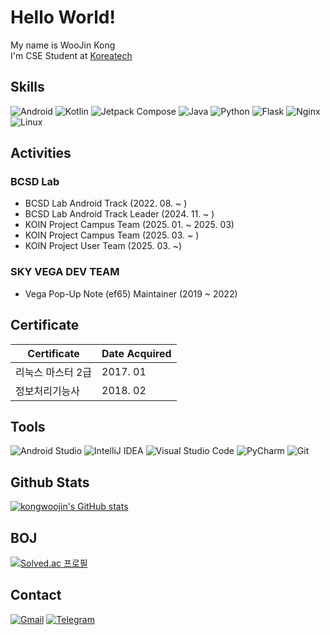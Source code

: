 # Hello World!
My name is WooJin Kong  
I'm CSE Student at [Koreatech](https://www.koreatech.ac.kr/)

## Skills
![Android](https://img.shields.io/badge/Android-3DDC84.svg?&style=for-the-badge&logo=Android&logoColor=white)
![Kotlin](https://img.shields.io/badge/Kotlin-7F52FF.svg?&style=for-the-badge&logo=Kotlin&logoColor=white)
![Jetpack Compose](https://img.shields.io/badge/compose-4285F4.svg?&style=for-the-badge&logo=jetpackcompose&logoColor=white)
![Java](https://img.shields.io/badge/Java-FFFFFF.svg?&style=for-the-badge&logo=OpenJDK&logoColor=black)
![Python](https://img.shields.io/badge/Python-3776AB.svg?&style=for-the-badge&logo=Python&logoColor=white)
![Flask](https://img.shields.io/badge/Flask-000000.svg?&style=for-the-badge&logo=Flask&logoColor=white)
![Nginx](https://img.shields.io/badge/Nginx-009639.svg?&style=for-the-badge&logo=Nginx&logoColor=white)
![Linux](https://img.shields.io/badge/Linux-FCC624.svg?&style=for-the-badge&logo=Linux&logoColor=white)

## Activities
### BCSD Lab
* BCSD Lab Android Track (2022. 08. ~ )
* BCSD Lab Android Track Leader (2024. 11. ~ )
* KOIN Project Campus Team (2025. 01. ~ 2025. 03)
* KOIN Project Campus Team (2025. 03. ~ )
* KOIN Project User Team (2025. 03. ~)

### SKY VEGA DEV TEAM
* Vega Pop-Up Note (ef65) Maintainer (2019 ~ 2022)

## Certificate
| Certificate | Date Acquired |
|---|---|
| 리눅스 마스터 2급 | 2017. 01 |
| 정보처리기능사 | 2018. 02 |

## Tools
![Android Studio](https://img.shields.io/badge/Android_Studio-3DDC84.svg?&style=for-the-badge&logo=AndroidStudio&logoColor=white)
![IntelliJ IDEA](https://img.shields.io/badge/IntelliJ_IDEA-000000.svg?&style=for-the-badge&logo=IntelliJIDEA&logoColor=white)
![Visual Studio Code](https://img.shields.io/badge/Visual_Studio_Code-007ACC.svg?&style=for-the-badge&logo=VisualStudioCode&logoColor=white)
![PyCharm](https://img.shields.io/badge/PyCharm-000000.svg?&style=for-the-badge&logo=PyCharm&logoColor=white)
![Git](https://img.shields.io/badge/Git-F05032.svg?&style=for-the-badge&logo=Git&logoColor=white)

## Github Stats
[![kongwoojin's GitHub stats](https://github-readme-stats.vercel.app/api?username=kongwoojin&count_private=true&show_icons=true)](https://github.com/anuraghazra/github-readme-stats)

## BOJ
[![Solved.ac 프로필](http://mazassumnida.wtf/api/v2/generate_badge?boj=kongjak)](https://solved.ac/kongjak)

## Contact
[![Gmail](https://img.shields.io/badge/Mail-EA4335.svg?&style=for-the-badge&logo=Gmail&logoColor=white)](mailto:kongjak@kongjak.com)
[![Telegram](https://img.shields.io/badge/Telegram-26A5E4.svg?&style=for-the-badge&logo=Telegram&logoColor=white)](https://t.me/Kongjak)

